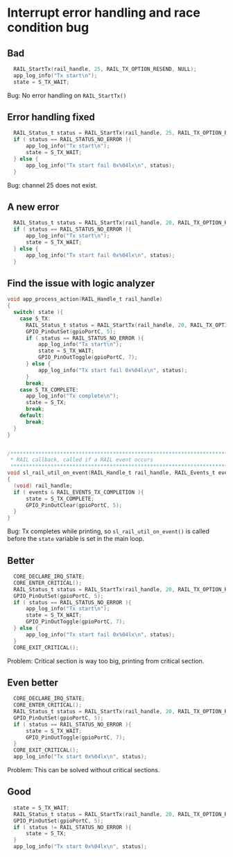 # Interrupt error handling and race condition bug

## Bad

```c
  RAIL_StartTx(rail_handle, 25, RAIL_TX_OPTION_RESEND, NULL);
  app_log_info("Tx start\n");
  state = S_TX_WAIT;
```

Bug: No error handling on `RAIL_StartTx()`

## Error handling fixed

```c
  RAIL_Status_t status = RAIL_StartTx(rail_handle, 25, RAIL_TX_OPTION_RESEND, NULL);
  if ( status == RAIL_STATUS_NO_ERROR ){
      app_log_info("Tx start\n");
      state = S_TX_WAIT;
  } else {
      app_log_info("Tx start fail 0x%04lx\n", status);
  }
```
Bug: channel 25 does not exist.

## A new error

```c
  RAIL_Status_t status = RAIL_StartTx(rail_handle, 20, RAIL_TX_OPTION_RESEND, NULL);
  if ( status == RAIL_STATUS_NO_ERROR ){
      app_log_info("Tx start\n");
      state = S_TX_WAIT;
  } else {
      app_log_info("Tx start fail 0x%04lx\n", status);
  }
```

## Find the issue with logic analyzer

```c
void app_process_action(RAIL_Handle_t rail_handle)
{
  switch( state ){
    case S_TX:
      RAIL_Status_t status = RAIL_StartTx(rail_handle, 20, RAIL_TX_OPTION_RESEND, NULL);
      GPIO_PinOutSet(gpioPortC, 5);
      if ( status == RAIL_STATUS_NO_ERROR ){
          app_log_info("Tx start\n");
          state = S_TX_WAIT;
          GPIO_PinOutToggle(gpioPortC, 7);
      } else {
          app_log_info("Tx start fail 0x%04lx\n", status);
      }
      break;
    case S_TX_COMPLETE:
      app_log_info("Tx complete\n");
      state = S_TX;
      break;
    default:
      break;
  }
}


/******************************************************************************
 * RAIL callback, called if a RAIL event occurs
 *****************************************************************************/
void sl_rail_util_on_event(RAIL_Handle_t rail_handle, RAIL_Events_t events)
{
  (void) rail_handle;
  if ( events & RAIL_EVENTS_TX_COMPLETION ){
      state = S_TX_COMPLETE;
      GPIO_PinOutClear(gpioPortC, 5);
  }
}
```

Bug: Tx completes while printing, so `sl_rail_util_on_event()` is called before
the `state` variable is set in the main loop.

## Better

```c
  CORE_DECLARE_IRQ_STATE;
  CORE_ENTER_CRITICAL();
  RAIL_Status_t status = RAIL_StartTx(rail_handle, 20, RAIL_TX_OPTION_RESEND, NULL);
  GPIO_PinOutSet(gpioPortC, 5);
  if ( status == RAIL_STATUS_NO_ERROR ){
      app_log_info("Tx start\n");
      state = S_TX_WAIT;
      GPIO_PinOutToggle(gpioPortC, 7);
  } else {
      app_log_info("Tx start fail 0x%04lx\n", status);
  }
  CORE_EXIT_CRITICAL();
```

Problem: Critical section is way too big, printing from critical section.

## Even better

```c
  CORE_DECLARE_IRQ_STATE;
  CORE_ENTER_CRITICAL();
  RAIL_Status_t status = RAIL_StartTx(rail_handle, 20, RAIL_TX_OPTION_RESEND, NULL);
  GPIO_PinOutSet(gpioPortC, 5);
  if ( status == RAIL_STATUS_NO_ERROR ){
      state = S_TX_WAIT;
      GPIO_PinOutToggle(gpioPortC, 7);
  }
  CORE_EXIT_CRITICAL();
  app_log_info("Tx start 0x%04lx\n", status);
```

Problem: This can be solved without critical sections.

## Good

```c
  state = S_TX_WAIT;
  RAIL_Status_t status = RAIL_StartTx(rail_handle, 20, RAIL_TX_OPTION_RESEND, NULL);
  GPIO_PinOutSet(gpioPortC, 5);
  if ( status != RAIL_STATUS_NO_ERROR ){
      state = S_TX;
  }
  app_log_info("Tx start 0x%04lx\n", status);
```